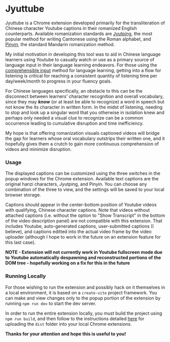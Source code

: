 # Jyuttube

Jyuttube is a Chrome extension developed primarily for the transliteration of Chinese character Youtube captions in their romanized English counterparts.
Available romanization standards are [Jyutping](https://en.wikipedia.org/wiki/Jyutping), the most popular method for writing Cantonese using the Roman alphabet, and [Pinyin](https://en.wikipedia.org/wiki/Pinyin), the standard Mandarin romanization method.

My initial motivation in developing this tool was to aid in Chinese language learners using Youtube to casually watch or use as a primary source of language input in their language learning endeavors. For those using the [comprehensible input](https://en.wikipedia.org/wiki/Input_hypothesis) method for language learning, getting into a flow for listening is critical for reaching a consistent quantity of listening time per day/week/month to progress in your fluency goals.

For Chinese languages specifically, an obstacle to this can be the disconnect between learners' character recognition and overall vocabulary, since they may **_know_** (or at least be able to recognize) a word in speech but not know the its character in written form. In the midst of listening, needing to stop and look up a singular word that you otherwise in isolation knew and perhaps only needed a visual clue to recognize can be a common occurrence leading to cumulative disruption and time inefficiency.

My hope is that offering romanization visuals captioned videos will bridge the gap for learners whose oral vocabulary outstrips their written one, and it hopefully gives them a crutch to gain more continuous comprehension of videos and minimize disruption.

### Usage

The displayed captions can be customized using the three switches in the popup windows for the Chrome extension. Available text captions are the original hanzi characters, Jyutping, and Pinyin. You can choose any combination of the three to view, and the settings will be saved to your local browser storage.

Captions should appear in the center-bottom position of Youtube videos with qualifying, Chinese character captions. Note that videos without attached captions (i.e. without the option to "Show Transcript" in the bottom of the video description panel) are not compatible with this extension. That includes Youtube, auto-generated captions, user-submitted captions (I believe), and captions editted into the actual video frame by the video uploader (although I hope to work in the future on an extension feature for this last case).

**NOTE - Extension will not currently work in Youtube fullscreen mode due to Youtube automatically despawning and reconstructed portions of the DOM tree - hopefully working on a fix for this in the future**

### Running Locally

For those wishing to run the extension and possibly hack on it themselves in a local environment, it is based on a `create-vite` project framework. You can make and view changes only to the popup portion of the extension by running `npm run dev` to start the dev server.

In order to run the entire extension locally, you must build the project using `npm run build`, and then follow to the instructions detailed [here](https://developer.chrome.com/docs/extensions/get-started/tutorial/hello-world) for uploading the `dist` folder into your local Chrome extensions.

**Thanks for your attention and hope this is useful to you!**
